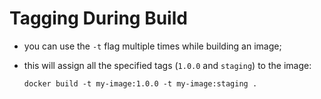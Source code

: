 # Tagging During Build

- you can use the `-t` flag multiple times while building an image;
- this will assign all the specified tags (`1.0.0` and `staging`) to the image:

    ```commandline
    docker build -t my-image:1.0.0 -t my-image:staging .
    ```
